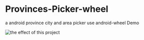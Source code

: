 Provinces-Picker-wheel
======================

a android province city and area picker use android-wheel Demo

![the effect of this project ](http://img.blog.csdn.net/20130920234642500)
